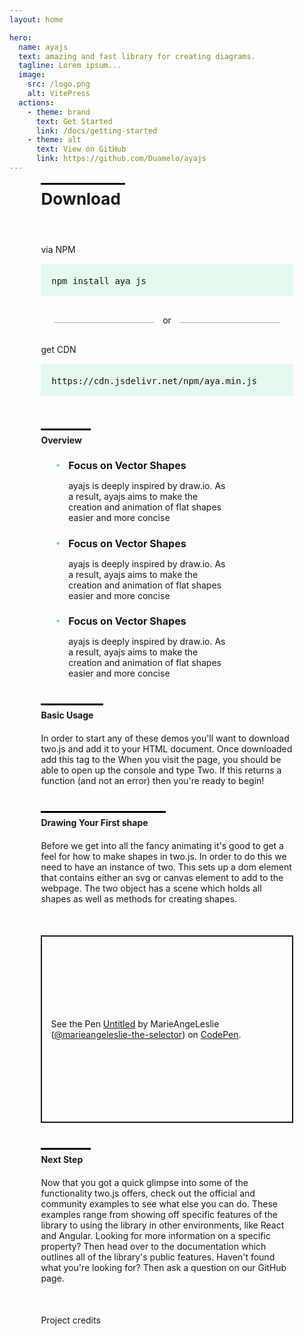 ```yaml
---
layout: home

hero:
  name: ayajs
  text: amazing and fast library for creating diagrams.
  tagline: Lorem ipsum...
  image:
    src: /logo.png
    alt: VitePress
  actions:
    - theme: brand
      text: Get Started
      link: /docs/getting-started
    - theme: alt
      text: View on GitHub
      link: https://github.com/Duamelo/ayajs
---
```

<style scoped>

.main-block{
    height:100px;
    width:80%;
    margin:0 auto;
   /*background:grey;*/
}
.para-with-line-above-download{
    position:relative;
    max-width:135px;
    font-size:26px;
    font-weight:bold;
}
.para-with-line-above-overview{
  position:relative;
    max-width:80px;
    margin-bottom:20px;
    font-weight:bold;
}

.para-with-line-above-basic-usage{
 position:relative;
    max-width:100px;
    margin-bottom:20px;
    font-weight:bold;
}

.para-with-line-above-drawing-first-shape{
 position:relative;
    max-width:200px;
    margin-bottom:20px;
    font-weight:bold;
}

.para-with-line-above-next-step{
 position:relative;
    max-width:80px;
    margin-bottom:20px;
    font-weight:bold;
}

.para-with-line-above-download::before,
.para-with-line-above-overview:before,
.para-with-line-above-basic-usage::before,
.para-with-line-above-drawing-first-shape::before,
.para-with-line-above-next-step::before{
    content:'';
    position:absolute;
    height: 3px;
    width:100%;
    background:black;
    top:-10px;
    left:0;
}

.inst{
background:#41DF811F;
width:100%;
padding-top:20px;
}

.divider{
  position:relative;
  display:flex;
  justify-content:center;
  width :100%;
  margin:30px 0px;
}
.divider::before{
   content:'';
    position:absolute;
    height: 1px;
    width:40%;
    background:rgba(0, 0, 0, 0.309);
    top:12px;
    left:5%;
}
.divider::after{
   content:'';
    position:absolute;
    height: 1px;
    width:40%;
    background:rgba(0, 0, 0, 0.309);
    top:12px;
    right:5%;
}

ul{
list-style-type: none;
width:70%;
margin-bottom:50px;
}
ul li::before {
  content: "\2022";
  color: #41df80d7;
  font-weight: bold;
  display: inline-block;
  margin-left:-20px;
  position:absolute;
}
ul li{
  margin-left:20px;
}
ul li h2{
  font-size:16px;
  font-weight:bold;
}
ul .overview-list{
  margin-bottom:20px;
}


.basic-usage-para,
.drawing-para,
.next-step-para
{
  margin-bottom:50px;
}

.big-test{
   margin-bottom:50px;
}


</style>


<body>
<div class="main-block">
  <p class="para-with-line-above-download">Download </p>
  <br>
  <p>via NPM</p>
  <pre class="inst">
  npm install aya js
  </pre>
  <p class="divider">or</p>

  <p> get CDN</p>
  <pre class="inst">
  https://cdn.jsdelivr.net/npm/aya.min.js
  </pre>
  <br><br>
  <p class="para-with-line-above-overview">Overview </p>

  <ul >
    <li class="overview-list">
      <h2>Focus on Vector Shapes</h2>
      <p>ayajs is deeply inspired by draw.io. As a result, ayajs aims to make the creation and animation of flat shapes easier and more concise</p>
    </li>
    <li class="overview-list">
      <h2>Focus on Vector Shapes</h2>
      <p>ayajs is deeply inspired by draw.io. As a result, ayajs aims to make the creation and animation of flat shapes easier and more concise</p>
    </li>
    <li class="overview-list">
      <h2>Focus on Vector Shapes</h2>
      <p>ayajs is deeply inspired by draw.io. As a result, ayajs aims to make the creation and animation of flat shapes easier and more concise</p>
    </li>
  </ul>
  <p class="para-with-line-above-basic-usage">Basic Usage </p>
  <p class="basic-usage-para">In order to start any of these demos you'll want to download two.js and add it to your HTML document. Once downloaded add this tag to the When you visit the page, you should be able to open up the console and type Two. If this returns a function (and not an error) then you're ready to begin!</p>
  <p class="para-with-line-above-drawing-first-shape">Drawing Your First shape </p>
  <p class="drawing-para">Before we get into all the fancy animating it's good to get a feel for how to make shapes in two.js. In order to do this we need to have an instance of two. This sets up a dom element that contains either an svg or canvas element to add to the webpage. The two object has a scene which holds all shapes as well as methods for creating shapes.</p>
<div class="big-test">
<p class="codepen" data-height="300" data-default-tab="html,result" data-slug-hash="WNzpjjB" data-preview="true" data-user="marieangeleslie-the-selector" style="height: 300px; box-sizing: border-box; display: flex; align-items: center; justify-content: center; border: 2px solid; margin: 1em 0; padding: 1em;">
  <span>See the Pen <a href="https://codepen.io/marieangeleslie-the-selector/pen/WNzpjjB">
  Untitled</a> by MarieAngeLeslie (<a href="https://codepen.io/marieangeleslie-the-selector">@marieangeleslie-the-selector</a>)
  on <a href="https://codepen.io">CodePen</a>.</span>
</p>

</div>
   <p class="para-with-line-above-next-step">Next Step</p>
  <p class="next-step-para">Now that you got a quick glimpse into some of the functionality two.js offers, check out the official and community examples to see what else you can do. These examples range from showing off specific features of the library to using the library in other environments, like React and Angular.
Looking for more information on a specific property? Then head over to the documentation which outlines all of the library's public features.
Haven't found what you're looking for? Then ask a question on our GitHub page.</p>
<p class="project-credits-para">Project credits</p>
<br><br>
</div>
</body>





